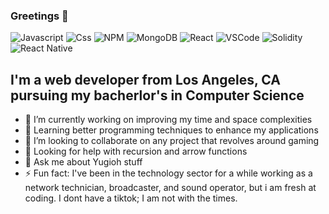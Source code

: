 ### Greetings 👋
![Javascript](https://img.shields.io/badge/JavaScript-F7DF1E?style=for-the-badge&logo=javascript&logoColor=black) ![Css](https://img.shields.io/badge/CSS-239120?&style=for-the-badge&logo=css3&logoColor=white) ![NPM](https://img.shields.io/badge/npm-CB3837?style=for-the-badge&logo=npm&logoColor=white) ![MongoDB](https://img.shields.io/badge/MongoDB-4EA94B?style=for-the-badge&logo=mongodb&logoColor=white) ![React](https://img.shields.io/badge/React-20232A?style=for-the-badge&logo=react&logoColor=61DAFB) ![VSCode](https://img.shields.io/badge/VSCode-0078D4?style=for-the-badge&logo=visual%20studio%20code&logoColor=white) ![Solidity](https://img.shields.io/badge/Solidity-e6e6e6?style=for-the-badge&logo=solidity&logoColor=black) ![React Native](https://img.shields.io/badge/React_Native-20232A?style=for-the-badge&logo=react&logoColor=61DAFB)

## I'm a web developer from Los Angeles, CA pursuing my bacherlor's in Computer Science

- 🔭 I’m currently working on improving my time and space complexities
- 🌱 Learning better programming techniques to enhance my applications
- 👯 I’m looking to collaborate on any project that revolves around gaming
- 🤔 Looking for help with recursion and arrow functions
- 💬 Ask me about Yugioh stuff
- ⚡ Fun fact: I've been in the technology sector for a while working as a network technician, broadcaster, and sound operator, but i am fresh at coding. I dont have a tiktok; I am not with the times.
